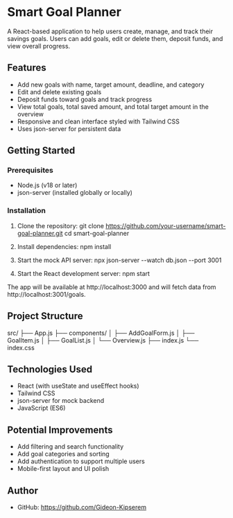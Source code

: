 # Smart Goal Planner

A React-based application to help users create, manage, and track their savings goals. Users can add goals, edit or delete them, deposit funds, and view overall progress.

## Features

- Add new goals with name, target amount, deadline, and category
- Edit and delete existing goals
- Deposit funds toward goals and track progress
- View total goals, total saved amount, and total target amount in the overview
- Responsive and clean interface styled with Tailwind CSS
- Uses json-server for persistent data

## Getting Started

### Prerequisites

- Node.js (v18 or later)
- json-server (installed globally or locally)

### Installation

1. Clone the repository:
   git clone https://github.com/your-username/smart-goal-planner.git
   cd smart-goal-planner

2. Install dependencies:
   npm install

3. Start the mock API server:
   npx json-server --watch db.json --port 3001

4. Start the React development server:
   npm start

The app will be available at http://localhost:3000 and will fetch data from http://localhost:3001/goals.

## Project Structure

src/
├── App.js
├── components/
│   ├── AddGoalForm.js
│   ├── GoalItem.js
│   ├── GoalList.js
│   └── Overview.js
├── index.js
└── index.css

## Technologies Used

- React (with useState and useEffect hooks)
- Tailwind CSS
- json-server for mock backend
- JavaScript (ES6)

## Potential Improvements

- Add filtering and search functionality
- Add goal categories and sorting
- Add authentication to support multiple users
- Mobile-first layout and UI polish

## Author

- GitHub: https://github.com/Gideon-Kipserem
